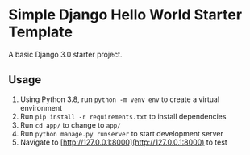 # Simple Django Hello World Starter Template

A basic Django 3.0 starter project.


## Usage

 1. Using Python 3.8, run `python -m venv env` to create a virtual environment
 2. Run `pip install -r requirements.txt` to install dependencies
 3. Run `cd app/` to change to `app/`
 3. Run `python manage.py runserver` to start development server
 4. Navigate to [http://127.0.0.1:8000](http://127.0.0.1:8000) to test

